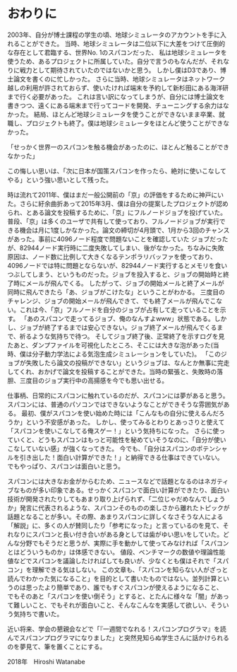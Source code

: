 # おわりに

2003年、自分が博士課程の学生の頃、地球シミュレータのアカウントを手に入れることができた。
当時、地球シミュレータは二位以下に大差をつけて圧倒的な存在として君臨する、世界No. 1のスパコンだった、
私は地球シミュレータを使うため、あるプロジェクトに所属していた。自分で言うのもなんだが、それなりに戦力として期待されていたのではないかと思う。
しかし僕はD3であり、博士論文を書くのに忙しかった。
さらに当時、地球シミュレータはネットワーク越しの利用が許されておらず、使いたければ端末を予約して新杉田にある海洋研まで行く必要があった。
これは言い訳になってしまうが、自分には博士論文を書きつつ、遠くにある端末まで行ってコードを開発、チューニングする余力はなかった。
結局、ほとんど地球シミュレータを使うことができないまま卒業、就職し、プロジェクトも終了。僕は地球シミュレータをほとんど使うことができなかった。

「せっかく世界一のスパコンを触る機会があったのに、ほとんど触ることができなかった」

この悔しい思いは、「次に日本が国策スパコンを作ったら、絶対に使いこなしてやる」という強い思いとして残った。

時は流れて2011年、僕はまだ一般公開前の「京」の評価をするために神戸にいた。さらに紆余曲折あって2015年3月、僕は自分の提案したプロジェクトが認められ、とある論文を投稿するために、「京」にフルノードジョブを投げていた。普段、「京」は多くのユーザで共有して使っており、フルノードジョブが実行できる機会は月に1度しかなかった。論文の締切が4月頭で、1月から3回のチャンスがあった。事前に4096ノード程度で問題ないことを確認していた
ジョブだったが、82944ノード実行時に二度失敗してしまい、後がなかった。ちなみに失敗原因は、ノード数に比例して大きくなるテンポラリバッファを使っており、4096ノードでは特に問題とならないが、82944ノード実行するとメモリを食いつぶしてしまう、というものだった。ジョブを投入すると、ジョブの開始時と終了時にメールが飛んでくる。
したがって、ジョブの開始メールと終了メールが同時に飛んできたら「あ、ジョブがこけたな」ということがわかる。
三度目のチャレンジ、ジョブの開始メールが飛んできて、でも終了メールが飛んでこない。これは今、「京」フルノードを自分のジョブが占有して走っていることを示す。
「あのスパコンで走ってるジョブ、俺のなんすよwww」状態である。しかし、ジョブが終了するまでは安心できない。ジョブ終了メールが飛んでくるまで、祈るような気持ちで待つ。
そしてジョブ終了後、正常終了を示すログを見たあと、ダンプファイルを可視化したところ、そこには大きな泡があった(当時、僕は分子動力学法による気泡生成シミュレーションをしていた)。
「このジョブが失敗したら論文の投稿ができない」というジョブは、なんとか無事に完走してくれ、おかげで論文を投稿することができた。当時の緊張と、失敗時の落胆、三度目のジョブ実行中の高揚感を今でも思い出せる。

仕事柄、日常的にスパコンに触れているのだが、スパコンには夢があると思う。スパコンには、普通のパソコンではできないようなことができそうな雰囲気がある。
最初、僕がスパコンを使い始めた時には「こんなもの自分に使えるんだろうか」という不安感があった。
しかし、使ってみるとわりとあっさりと使えて「スパコンを使いこなしてる俺スゲー！」という気持ちになった。
さらに使っていくと、どうもスパコンはもっと可能性を秘めていそうなのに、「自分が使いこなしていない感」が強くなってきた。
今でも、「自分はスパコンのポテンシャルを引き出した！面白い計算ができた！」と納得できる仕事はできていない。
でもやっぱり、スパコンは面白いと思う。

スパコンには大きなお金がからむため、ニュースなどで話題となるのはネガティブなものが多い印象である。せっかくスパコンで面白い計算ができたり、面白い技術が開発されたりしてもあまり取り上げられず、「二位じゃだめなんでしょうか」発言に代表されるような、スパコンそのものの楽しさから離れたトピックが話題となることが多い。その際、あまりスパコンに詳しくなさそうな人による「解説」に、多くの人が賛同したり「参考になった」と言っているのを見て、それなりにスパコンと長い付き合いがある身としては歯がゆい思いをしていた。どんな分野でもそうだと思うが、実際に手を動かして使ってみなければ「スパコンとはどういうものか」は体感できない。
値段、ベンチマークの数値や理論性能値などでスパコンを議論したければしても良いが、少なくとも僕はそれで「スパコン」を理解できる気はしない。
この文章も、「スパコンを知らない人がざっと読んでわかった気になること」を目的として書いたものではない。並列計算というのは思ったより簡単であり、誰でもすぐスパコンが使えるようになること、
でもそのあと「スパコンを使い倒そう」とすると、とたんに様々な「闇」があって難しいこと、でもそれが面白いこと、そんなこんなを実感して欲しい、そういう気持ちで書いた。

近い将来、学会の懇親会などで「『一週間でなれる！スパコンプログラマ』を読んでスパコンプログラマになりました」と突然見知らぬ学生さんに話かけられるのを夢見て、筆を置くことにする。

2018年　Hiroshi Watanabe
